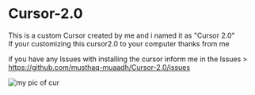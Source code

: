 # Cursor-2.0
This is a custom Cursor created by me and i named it as "Cursor 2.0"  
If your customizing this cursor2.0 to your computer thanks from me

if you have any Issues with installing the cursor inform me in the Issues > https://github.com/musthaq-muaadh/Cursor-2.0/issues

![my pic of cur](https://github.com/user-attachments/assets/68103ab9-7423-45f4-a726-b397179052aa)
